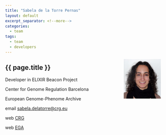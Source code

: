 ```yaml
---
title: "Sabela de la Torre Pernas"
layout: default
excerpt_separator: <!--more-->
categories:
  - team
tags:
  - team
  - developers
---
```


<img style="float: right; width: 120px;" src="/assets/img/team/sdelatorre.jpg" />

## {{ page.title }}

Developer in ELIXIR Beacon Project

Center for Genome Regulation Barcelona

European Genome-Phenome Archive

email [sabela.delatorre@crg.eu](mailto:sabela.delatorre@crg.eu)

web [CRG](https://www.crg.eu/en/programmes-groups/ega-team)

web [EGA](https://ega-archive.org/about/team)

<!--more-->

